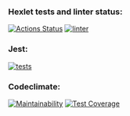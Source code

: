 ### Hexlet tests and linter status:
[![Actions Status](https://github.com/manylovv/frontend-project-lvl2/workflows/hexlet-check/badge.svg)](https://github.com/manylovv/frontend-project-lvl2/actions)
[![linter](https://github.com/manylovv/frontend-project-lvl2/actions/workflows/linter.yml/badge.svg)](https://github.com/manylovv/frontend-project-lvl2/actions/workflows/linter.yml)
### Jest:
[![tests](https://github.com/manylovv/frontend-project-lvl2/actions/workflows/tests.yml/badge.svg)](https://github.com/manylovv/frontend-project-lvl2/actions/workflows/tests.yml)
### Codeclimate:
[![Maintainability](https://api.codeclimate.com/v1/badges/438489f198be09804ac3/maintainability)](https://codeclimate.com/github/manylovv/frontend-project-lvl2/maintainability)
[![Test Coverage](https://api.codeclimate.com/v1/badges/438489f198be09804ac3/test_coverage)](https://codeclimate.com/github/manylovv/frontend-project-lvl2/test_coverage)
